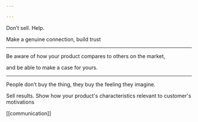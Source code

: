 ```yaml
---

---
```


Don’t sell. Help. 

Make a genuine connection, build trust

---

Be aware of how your product compares to others on the market, 

and be able to make a case for yours.

---

People don’t buy the thing, they buy the feeling they imagine. 

Sell results. Show how your product's characteristics relevant to customer's motivations

[[communication]]
